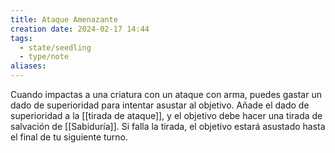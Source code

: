 ```yaml
---
title: Ataque Amenazante
creation date: 2024-02-17 14:44
tags:
  - state/seedling
  - type/note
aliases:
---
```

Cuando impactas a una criatura con un ataque con arma, puedes gastar un dado de superioridad para intentar asustar al objetivo. Añade el dado de superioridad a la [[tirada de ataque]], y el objetivo debe hacer una tirada de salvación de [[Sabiduría]]. Si falla la tirada, el objetivo estará asustado hasta el final de tu siguiente turno.

